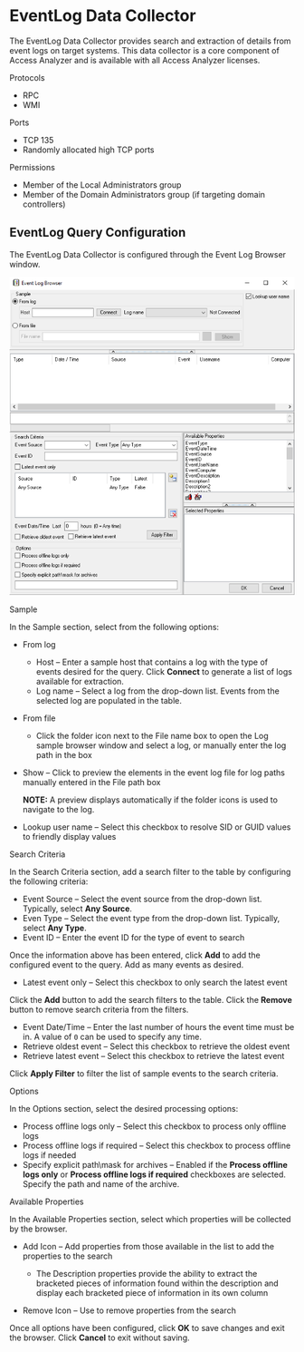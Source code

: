 # EventLog Data Collector

The EventLog Data Collector provides search and extraction of details from event logs on target systems. This data collector is a core component of Access Analyzer and is available with all Access Analyzer licenses.

Protocols

- RPC
- WMI

Ports

- TCP 135
- Randomly allocated high TCP ports

Permissions

- Member of the Local Administrators group
- Member of the Domain Administrators group (if targeting domain controllers)

## EventLog Query Configuration

The EventLog Data Collector is configured through the Event Log Browser window.

![Event Log Browser window](/static/img/product_docs/accessanalyzer/accessanalyzer/enterpriseauditor/admin/datacollector/eventlogbrowser.png)

Sample

In the Sample section, select from the following options:

- From log

  - Host – Enter a sample host that contains a log with the type of events desired for the query. Click __Connect__ to generate a list of logs available for extraction.
  - Log name – Select a log from the drop-down list. Events from the selected log are populated in the table.
- From file

  - Click the folder icon next to the File name box to open the Log sample browser window and select a log, or manually enter the log path in the box
- Show – Click to preview the elements in the event log file for log paths manually entered in the File path box

  __NOTE:__ A preview displays automatically if the folder icons is used to navigate to the log.
- Lookup user name – Select this checkbox to resolve SID or GUID values to friendly display values

Search Criteria

In the Search Criteria section, add a search filter to the table by configuring the following criteria:

- Event Source – Select the event source from the drop-down list. Typically, select __Any Source__.
- Even Type – Select the event type from the drop-down list. Typically, select __Any Type__.
- Event ID – Enter the event ID for the type of event to search

Once the information above has been entered, click __Add__ to add the configured event to the query. Add as many events as desired.

- Latest event only – Select this checkbox to only search the latest event

Click the __Add__ button to add the search filters to the table. Click the __Remove__ button to remove search criteria from the filters.

- Event Date/Time – Enter the last number of hours the event time must be in. A value of ```0``` can be used to specify any time.
- Retrieve oldest event – Select this checkbox to retrieve the oldest event
- Retrieve latest event – Select this checkbox to retrieve the latest event

Click __Apply Filter__ to filter the list of sample events to the search criteria.

Options

In the Options section, select the desired processing options:

- Process offline logs only – Select this checkbox to process only offline logs
- Process offline logs if required – Select this checkbox to process offline logs if needed
- Specify explicit path\mask for archives – Enabled if the __Process offline logs only__ or __Process offline logs if required__ checkboxes are selected. Specify the path and name of the archive.

Available Properties

In the Available Properties section, select which properties will be collected by the browser.

- Add Icon – Add properties from those available in the list to add the properties to the search

  - The Description properties provide the ability to extract the bracketed pieces of information found within the description and display each bracketed piece of information in its own column
- Remove Icon – Use to remove properties from the search

Once all options have been configured, click __OK__ to save changes and exit the browser. Click __Cancel__ to exit without saving.
